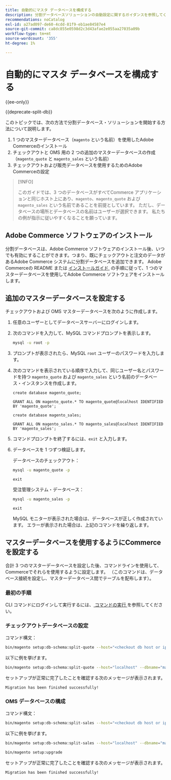 ```yaml
---
title: 自動的にマスタ データベースを構成する
description: 分割データベースソリューションの自動設定に関するガイダンスを参照してください。
recommendations: noCatalog
exl-id: a27ad097-de60-4cdd-81f9-eb1ae84587e4
source-git-commit: ca8dc855e0598d2c3d43afae2e055aa27035a09b
workflow-type: tm+mt
source-wordcount: '355'
ht-degree: 1%

---
```


# 自動的にマスタ データベースを構成する

{{ee-only}}

{{deprecate-split-db}}

このトピックでは、次の方法で分割データベース・ソリューションを開始する方法について説明します。

1. 1 つのマスターデータベース（`magento` という名前）を使用したAdobe Commerceのインストール
1. チェックアウトと OMS 用の 2 つの追加のマスターデータベースの作成（`magento_quote` と `magento_sales` という名前）
1. チェックアウトおよび販売データベースを使用するためのAdobe Commerceの設定

>[!INFO]
>
>このガイドでは、3 つのデータベースがすべてCommerce アプリケーションと同じホスト上にあり、`magento`、`magento_quote` および `magento_sales` という名前であることを前提としています。 ただし、データベースの場所とデータベースの名前はユーザーが選択できます。 私たちの例が指示に従いやすくなることを願っています。

## Adobe Commerce ソフトウェアのインストール

分割データベースは、Adobe Commerce ソフトウェアのインストール後、いつでも有効にすることができます。つまり、既にチェックアウトと注文のデータがあるAdobe Commerce システムに分割データベースを追加できます。 Adobe Commerceの README または [&#x200B; インストールガイド &#x200B;](../../installation/overview.md) の手順に従って、1 つのマスターデータベースを使用してAdobe Commerce ソフトウェアをインストールします。

## 追加のマスターデータベースを設定する

チェックアウトおよび OMS マスターデータベースを次のように作成します。

1. 任意のユーザーとしてデータベースサーバーにログインします。
1. 次のコマンドを入力して、MySQL コマンドプロンプトを表示します。

   ```bash
   mysql -u root -p
   ```

1. プロンプトが表示されたら、MySQL `root` ユーザーのパスワードを入力します。
1. 次のコマンドを表示されている順序で入力して、同じユーザー名とパスワードを持つ `magento_quote` および `magento_sales` という名前のデータベース・インスタンスを作成します。

   ```shell
   create database magento_quote;
   ```

   ```shell
   GRANT ALL ON magento_quote.* TO magento_quote@localhost IDENTIFIED BY 'magento_quote';
   ```

   ```shell
   create database magento_sales;
   ```

   ```shell
   GRANT ALL ON magento_sales.* TO magento_sales@localhost IDENTIFIED BY 'magento_sales';
   ```

1. コマンドプロンプトを終了するには、`exit` と入力します。

1. データベースを 1 つずつ検証します。

   データベースのチェックアウト：

   ```bash
   mysql -u magento_quote -p
   ```

   ```shell
   exit
   ```

   受注管理システム・データベース：

   ```bash
   mysql -u magento_sales -p
   ```

   ```shell
   exit
   ```

   MySQL モニターが表示された場合は、データベースが正しく作成されています。 エラーが表示された場合は、上記のコマンドを繰り返します。

## マスターデータベースを使用するようにCommerceを設定する

合計 3 つのマスターデータベースを設定した後、コマンドラインを使用して、Commerceでそれらを使用するように設定します。 （このコマンドは、データベース接続を設定し、マスターデータベース間でテーブルを配布します）。

### 最初の手順

CLI コマンドにログインして実行するには、[&#x200B; コマンドの実行 &#x200B;](../cli/config-cli.md#running-commands) を参照してください。

### チェックアウトデータベースの設定

コマンド構文：

```bash
bin/magento setup:db-schema:split-quote --host="<checkout db host or ip>" --dbname="<name>" --username="<checkout db username>" --password="<password>"
```

以下に例を挙げます。

```bash
bin/magento setup:db-schema:split-quote --host="localhost" --dbname="magento_quote" --username="magento_quote" --password="magento_quote"
```

セットアップが正常に完了したことを確認する次のメッセージが表示されます。

```
Migration has been finished successfully!
```

### OMS データベースの構成

コマンド構文：

```bash
bin/magento setup:db-schema:split-sales --host="<checkout db host or ip>" --dbname="<name>" --username="<checkout db username>" --password="<password>"
```

以下に例を挙げます。

```bash
bin/magento setup:db-schema:split-sales --host="localhost" --dbname="magento_sales" --username="magento_sales" --password="magento_sales"
```

```bash
bin/magento setup:upgrade
```

セットアップが正常に完了したことを確認する次のメッセージが表示されます。

```
Migration has been finished successfully!
```
